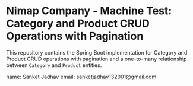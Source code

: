 # Nimap Company - Machine Test: Category and Product CRUD Operations with Pagination

This repository contains the Spring Boot implementation for Category and Product CRUD operations with pagination and a one-to-many relationship between `Category` and `Product` entities.

name: Sanket Jadhav
email: sanketjadhav132001@gmail.com
